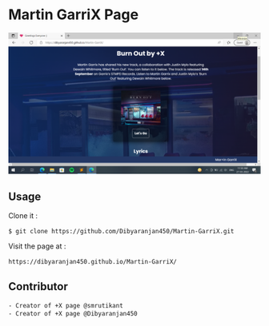 # Martin GarriX Page

![Screenshot Img](./img/screenshot-img.png)

## Usage

Clone it :

```
$ git clone https://github.com/Dibyaranjan450/Martin-GarriX.git
```

Visit the page at : 

```
https://dibyaranjan450.github.io/Martin-GarriX/
```

## Contributor

```
- Creator of +X page @smrutikant
- Creator of +X page @Dibyaranjan450
```
